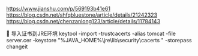 https://www.jianshu.com/p/569193b41e61
https://blog.csdn.net/shfqbluestone/article/details/21242323
https://blog.csdn.net/chenzanlong123/article/details/11784143

	导入证书到JRE环境
keytool -import -trustcacerts -alias tomcat -file server.cer -keystore  "%JAVA_HOME%\jre\lib\security\cacerts "  -storepass changeit
